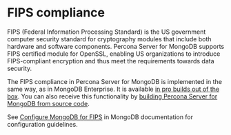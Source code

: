# FIPS compliance

FIPS (Federal Information Processing Standard) is the US government computer security standard for cryptography modules that include both hardware and software components. Percona Server for MongoDB supports FIPS certified module for OpenSSL, enabling US organizations to introduce FIPS-compliant encryption and thus meet the requirements towards data security.  

The FIPS compliance in Percona Server for MongoDB is implemented in the same way, as in MongoDB Enterprise. It is available [in pro builds out of the box](psmdb-pro.md). You can also receive this functionality by [building Percona Server for MongoDB from source code](install/source.md).

See [Configure MongoDB for FIPS](https://www.mongodb.com/docs/v6.0/tutorial/configure-fips/) in MongoDB documentation for configuration guidelines. 

